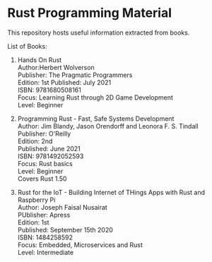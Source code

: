 # Rust Programming Material

This repository hosts useful information extracted from books.

List of Books:

1) Hands On Rust \
    Author:Herbert Wolverson \
    Publisher: The Pragmatic Programmers \
    Edition: 1st
    Published: July 2021 \
	ISBN: 9781680508161 \
    Focus: Learning Rust through 2D Game Development \
    Level: Beginner

2) Programming Rust - Fast, Safe Systems Development \
    Author: Jim Blandy, Jason Orendorff and Leonora F. S. Tindall \
    Publisher: O'Reilly \
    Edition: 2nd \
    Published: June 2021 \
    ISBN: 9781492052593 \
    Focus: Rust basics \
    Level: Beginner \
    Covers Rust 1.50 

3) Rust for the IoT - Building Internet of THings Apps with Rust and Raspberry Pi \
    Author: Joseph Faisal Nusairat \
    PUblisher: Apress \
    Edition: 1st \
    Published: September 15th 2020 \
    ISBN: 1484258592 \
    Focus: Embedded, Microservices and Rust \
    Level: Intermediate 
    
